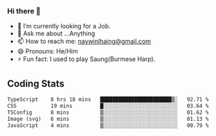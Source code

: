 ### Hi there 👋

- 🔭 I’m currently looking for a Job.
- 💬 Ask me about ...Anything
- 📫 How to reach me: naywinlhaing@gmail.com
- 😄 Pronouns: He/Him
- ⚡ Fun fact: I used to play Saung(Burmese Harp).


## Coding Stats
<!--START_SECTION:waka-->

```txt
TypeScript    8 hrs 18 mins   ███████████████████████▒░   92.71 %
CSS           19 mins         █░░░░░░░░░░░░░░░░░░░░░░░░   03.64 %
TSConfig      8 mins          ▒░░░░░░░░░░░░░░░░░░░░░░░░   01.62 %
Image (svg)   6 mins          ▒░░░░░░░░░░░░░░░░░░░░░░░░   01.13 %
JavaScript    4 mins          ▒░░░░░░░░░░░░░░░░░░░░░░░░   00.79 %
```

<!--END_SECTION:waka-->
